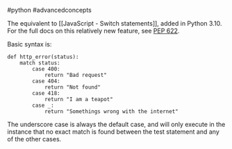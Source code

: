 #python #advancedconcepts

The equivalent to [[JavaScript - Switch statements]], added in Python 3.10.
For the full docs on this relatively new feature, see [PEP 622](https://peps.python.org/pep-0622/).

Basic syntax is:
```
def http_error(status):
	match status:
		case 400:
			return "Bad request"
		case 404:
			return "Not found"
		case 418:
			return "I am a teapot"
		case _:
			return "Somethings wrong with the internet"
```
The underscore case is always the default case, and will only execute in the instance that no exact match is found between the test statement and any of the other cases.